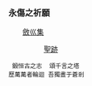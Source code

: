 ### 永傷之祈願


&emsp;&emsp;[斂巛集](https://github.com/Lost-Monument/NeuralLine/tree/master/%E6%96%82%E5%B7%9B%E9%9B%86)


&emsp;&emsp;&emsp;&emsp;&emsp;[聖跡](https://github.com/Lost-Monument/NeuralLine/blob/master/MIRACLE.md)

     鍛恒古之志  頌千言之塔
    歷萬萬者輪迴 吾獨晝于蒼剎
